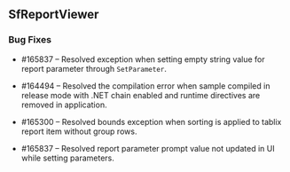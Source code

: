## SfReportViewer

### Bug Fixes

* \#165837 – Resolved exception when setting empty string value for report parameter through `SetParameter`.

* \#164494 – Resolved the compilation error when sample compiled in release mode with .NET chain enabled and runtime directives are removed in application.

* \#165300 – Resolved bounds exception when sorting is applied to tablix report item without group rows.

* \#165837 – Resolved report parameter prompt value not updated in UI while setting parameters.
